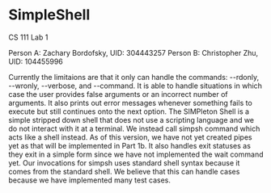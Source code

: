 # SimpleShell
CS 111 Lab 1

Person A: Zachary Bordofsky, UID: 304443257
Person B: Christopher Zhu, UID: 104455996

Currently the limitaions are that it only can handle the commands: --rdonly, --wronly, --verbose, and --command. 
It is able to handle situations in which case the user provides false arguments or an incorrect number of arguments. 
It also prints out error messages whenever something fails to execute but still continues onto the next option. 
The SIMPleton Shell is a simple stripped down shell that does not use a scripting language and we do not interact with it at a 
terminal. We instead call simpsh command which acts like a shell instead. As of this version, we have not yet created pipes yet as 
that will be implemented in Part 1b. It also handles exit statuses as they exit in a simple form since we have not implemented 
the wait command yet. Our invocations for simpsh uses standard shell syntax because it comes from the standard shell. 
We believe that this can handle cases because we have implemented many test cases.
